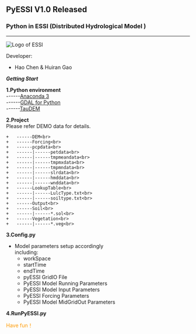 ## PyESSI V1.0 Released
### Python in ESSI (Distributed Hydrological Model )
---
![Logo of ESSI](https://raw.githubusercontent.com/gaohr/MyImages/master/imgs/study/gaohr/ESSI/ESSI_ss.jpg "Logo of ESSI")

Developer:

+ Hao Chen & Huiran Gao


***Getting Start***<br>

**1.Python environment**<br>
------[Anaconda 3](https://www.anaconda.com/)<br>
------[GDAL for Python](https://pypi.python.org/pypi/GDAL/)<br> 
------[TauDEM](http://hydrology.usu.edu/taudem/taudem5/)<br>

**2.Project**<br>
Please refer DEMO data for details.<br>
~~~
+   ------DEM<br>
+   ------Forcing<br>
+   ------pcpdata<br>
+   ------|------petdata<br>
+   ------|------tmpmeandata<br>
+   ------|------tmpmxdata<br>
+   ------|------tmpmndata<br>
+   ------|------slrdata<br>
+   ------|------hmddata<br>
+   ------|------wnddata<br>
+   ------LookupTable<br>
+   ------|------LulcType.txt<br>
+   ------|------soiltype.txt<br>
+   ------Output<br>
+   ------Soil<br>
+   ------|------*.sol<br>
+   ------Vegetation<br>
+   ------|------*.veg<br>
~~~

**3.Config.py**<br>
+ Model parameters setup accordingly<br> 
including:<br> 
  + workSpace<br>
  + startTime<br>
  + endTime<br>
  + pyESSI GridIO File<br> 
  + PyESSI Model Running Parameters<br>
  + PyESSI Model Input Parameters<br> 
  + PyESSI Forcing Parameters<br> 
  + PyESSI Model MidGridOut Parameters<br> 

**4.RunPyESSI.py**<br>

<font color="#ff9900">Have fun！</font>








